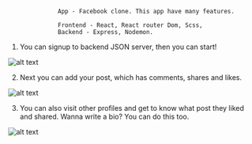                   App - Facebook clone. This app have many features. 
                  
                  Frontend - React, React router Dom, Scss, 
                  Backend - Express, Nodemon.
                  
                  
1) You can signup to backend JSON server, then you can start!


![alt text](https://cdn.discordapp.com/attachments/630797359252504643/813237512168144916/signin.png)


2) Next you can add your post, which has comments, shares and likes. 


![alt text](https://cdn.discordapp.com/attachments/630797359252504643/813238570625400832/unknown.png)


3) You can also visit other profiles and get to know what post they liked and shared. Wanna write a bio? You can do this too.


![alt text](https://cdn.discordapp.com/attachments/630797359252504643/813239206674956288/unknown.png)
